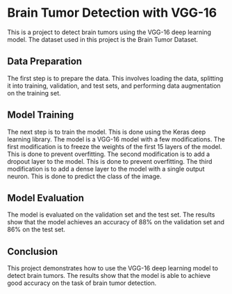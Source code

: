 # Brain Tumor Detection with VGG-16

This is a project to detect brain tumors using the VGG-16 deep learning model. The dataset used in this project is the Brain Tumor Dataset.

## Data Preparation

The first step is to prepare the data. This involves loading the data, splitting it into training, validation, and test sets, and performing data augmentation on the training set.

## Model Training

The next step is to train the model. This is done using the Keras deep learning library. The model is a VGG-16 model with a few modifications. The first modification is to freeze the weights of the first 15 layers of the model. This is done to prevent overfitting. The second modification is to add a dropout layer to the model. This is done to prevent overfitting. The third modification is to add a dense layer to the model with a single output neuron. This is done to predict the class of the image.

## Model Evaluation

The model is evaluated on the validation set and the test set. The results show that the model achieves an accuracy of 88% on the validation set and 86% on the test set.

## Conclusion

This project demonstrates how to use the VGG-16 deep learning model to detect brain tumors. The results show that the model is able to achieve good accuracy on the task of brain tumor detection.